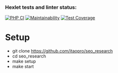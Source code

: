 ### Hexlet tests and linter status:
[![PHP CI](https://github.com/NMalchikov/seo_research/actions/workflows/workflow.yml/badge.svg)](https://github.com/NMalchikov/seo_research/actions/workflows/workflow.yml)
[![Maintainability](https://api.codeclimate.com/v1/badges/9682f3d0f98610d1421e/maintainability)](https://codeclimate.com/github/itaopro/seo_research/maintainability)
[![Test Coverage](https://api.codeclimate.com/v1/badges/9682f3d0f98610d1421e/test_coverage)](https://codeclimate.com/github/itaopro/seo_research/test_coverage)


# Setup
* git clone https://github.com/itaopro/seo_research
* cd seo_research
* make setup
* make start

